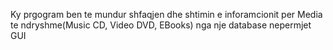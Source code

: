 Ky prgogram ben te mundur shfaqjen dhe shtimin e inforamcionit per Media te ndryshme(Music CD, Video DVD, EBooks) nga nje database nepermjet GUI
